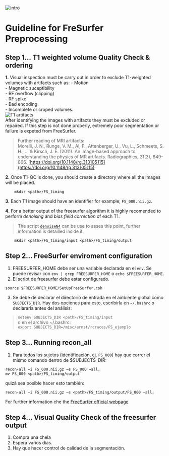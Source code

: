 ![intro](https://farm5.staticflickr.com/4674/24783541397_0aaf0dcf80_z.jpg)  
 

# Guideline for FreSurfer Preprocessing  
## Step 1... T1 weighted volume Quality Check & ordering
**1.** Visual inspection must be carry out in order to exclude T1-weighted volumes with artifacts such as:
	- Motion  
	- Magnetic suceptibility  
	- RF overflow (clipping)  
	- RF spike  
	- Bad encoding  
	- Incomplete or croped volumes.  
![T1 artifacts](https://farm5.staticflickr.com/4710/24784057227_2d716a04b9_z.jpg)  
After identifying the images with artifacts they must be excluded or repaired. If this step is not done properly, extremely poor segmentation or failure is expeted from FreeSurfer.
   
> Further reading of MRI artifacts:  
> Morelli, J. N., Runge, V. M., Ai, F., Attenberger, U., Vu, L., Schmeets, S. H., ... & Kirsch, J. E. (2011). An image-based approach to understanding the physics of MR artifacts. Radiographics, 31(3), 849-866. [https://doi.org/10.1148/rg.313105115](https://doi.org/10.1148/rg.313105115)  
  
**2.** Once T1-QC is done, you should create a directory where all the images will be placed.  
```{bash}
	mkdir <path>/FS_timing
```  
**3.** Each T1 image should have an identifier for example; `FS_000.nii.gz`.   
  
**4.** For a better output of the freesurfer algorithm it is highly recomended to perform *denoising* and *bias field correction* of each T1.  
 >The script [`denoiseN4`]() can be use to asses this point, further information is detailled inside it.  
```{bash}
	mkdir <path>/FS_timing/input <path>/FS_timing/output
```  

  
## Step 2... FreeSurfer enviroment configuration  
1. FREESURFER_HOME debe ser una variable declarada en el `env`. Se puede revisar con `env | grep FREESURFER_HOME` o `echo $FREESURFER_HOME`.  
2. El script de freesurfer debe estar configurado.  
```{bash}
source $FREESURFER_HOME/SetUpFreeSurfer.csh
```  
3. Se debe de declarar el directorio de entrada en el ambiente global como `SUBJECTS_DIR`. Hay dos opciones para esto, escribirla en `~/.bashrc` o declararla antes del análisis:  
> `setenv SUBJECTS_DIR <path>/FS_timing/input`  
o en el archivo ~/.bashrc:  
> `export SUBJECTS_DIR=/misc/ernst/rcruces/FS_ejemplo`
  
## Step 3... Running recon_all  
1. Para todos los sujetos (identificación, ej. `FS_000`) hay que correr el mismo comando dentro de $SUBJECTS_DIR:  
```{bash}
recon-all –i FS_000.nii.gz –s FS_000 –all;  
mv FS_000 <path>/FS_timing/output`
```  
quizá sea posible hacer esto también:  
```{bash}
recon-all –i FS_000.nii.gz –s <path>/FS_timing/output/FS_000 –all;  
```  
For further information che the [FreeSurfer official webpage](http://surfer.nmr.mgh.harvard.edu/fswiki/RecommendedReconstruction)  

## Step 4... Visual Quality Check of the freesurfer output  
1. Compra una chela  
2. Espera varios días.  
3. Hay que hacer control de calidad de la segmentación.
  
  


